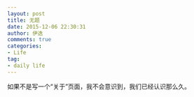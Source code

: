 ```yaml
---
layout: post
title: 无题
date: 2015-12-06 22:30:31
author: 伊迭
comments: true
categories: 
- Life
tag:
- daily life
---
```


如果不是写一个“关于”页面，我不会意识到，我们已经认识那么久。  
